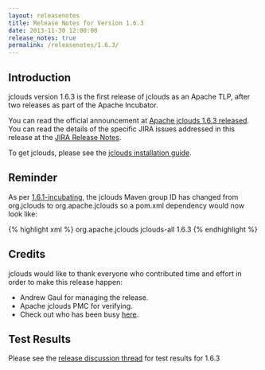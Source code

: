 ```yaml
---
layout: releasenotes
title: Release Notes for Version 1.6.3
date: 2013-11-30 12:00:00
release_notes: true
permalink: /releasenotes/1.6.3/
---
```


## Introduction

jclouds version 1.6.3 is the first release of jclouds as an Apache TLP, after two releases as part of the Apache Incubator.

You can read the official announcement at [Apache jclouds 1.6.3 released](http://apache.markmail.org/thread/4ppbqyu6ydmacrb3). You can read the details of the specific JIRA issues addressed in this release at the [JIRA Release Notes](https://issues.apache.org/jira/secure/ReleaseNote.jspa?version=12324789&styleName=Html&projectId=12314430).

To get jclouds, please see the [jclouds installation guide](/start/install).

## Reminder

As per [1.6.1-incubating](../1.6.1), the jclouds Maven group ID has changed from org.jclouds to org.apache.jclouds so a pom.xml dependency would now look like:

{% highlight xml %}
<dependencies>
  <dependency>
    <groupId>org.apache.jclouds</groupId>
    <artifactId>jclouds-all</artifactId>
    <version>1.6.3</version>
  </dependency>
</dependencies>
{% endhighlight %}

## Credits

jclouds would like to thank everyone who contributed time and effort in order to make this release happen:

  * Andrew Gaul for managing the release.
  * Apache jclouds PMC for verifying.
  * Check out who has been busy [here](http://www.ohloh.net/p/jclouds/contributors?query=&sort=latest_commit).

## Test Results

Please see the [release discussion thread](http://markmail.org/thread/gkqw7uidfnnze4lv) for test results for 1.6.3

